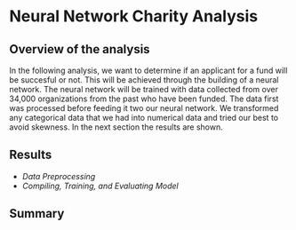 # Neural Network Charity Analysis
## Overview of the analysis
In the following analysis, we want to determine if an applicant for a fund will be succesful or not. This will be achieved through the building of a neural network. The neural network will be trained with data collected from over 34,000 organizations from the past who have been funded. The data first was processed before feeding it two our neural network. We transformed any categorical data that we had into numerical data and tried our best to avoid skewness. In the next section the results are shown.
## Results
- _Data Preprocessing_
- _Compiling, Training, and Evaluating Model_
## Summary
